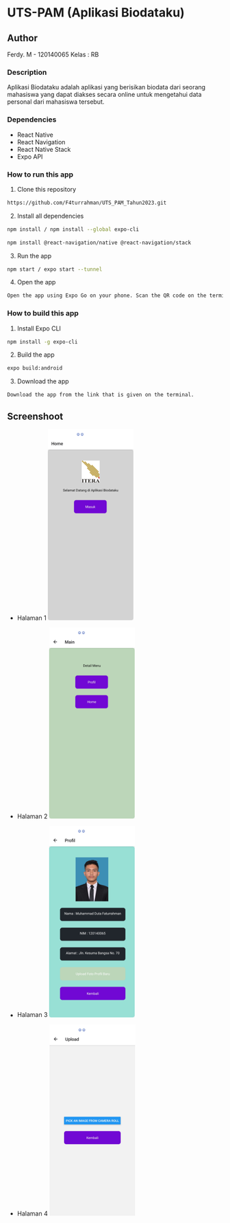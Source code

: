 # UTS-PAM (Aplikasi Biodataku)

## Author

Ferdy. M - 120140065
Kelas : RB

### Description

Aplikasi Biodataku adalah aplikasi yang berisikan biodata dari seorang mahasiswa yang dapat diakses secara online untuk mengetahui data personal dari mahasiswa tersebut.

### Dependencies

- React Native
- React Navigation
- React Native Stack
- Expo API

### How to run this app

1. Clone this repository

```bash
https://github.com/F4turrahman/UTS_PAM_Tahun2023.git
```

2. Install all dependencies

```bash
npm install / npm install --global expo-cli
```

```bash
npm install @react-navigation/native @react-navigation/stack
```

3. Run the app

```bash
npm start / expo start --tunnel
```

4. Open the app

```bash
Open the app using Expo Go on your phone. Scan the QR code on the terminal or in the browser.
```

### How to build this app

1. Install Expo CLI

```bash
npm install -g expo-cli
```

2. Build the app

```bash
expo build:android
```

3. Download the app

```bash
Download the app from the link that is given on the terminal.
```

## Screenshoot

- Halaman 1
  <img src="./assets/halaman1.jpg" width=200>

- Halaman 2
  <img src="./assets/halaman2.jpg" width=200>

- Halaman 3
  <img src="./assets/halaman3.jpg" width=200>

- Halaman 4
  <img src="./assets/halaman4.jpg" width=200>
